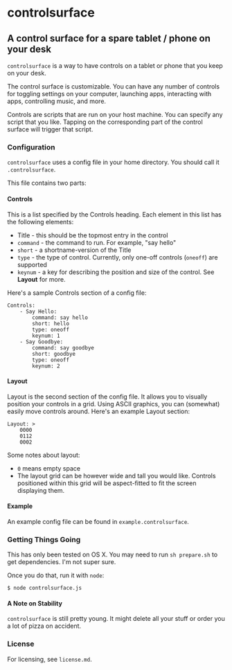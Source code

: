 # controlsurface
## A control surface for a spare tablet / phone on your desk

`controlsurface` is a way to have controls on a tablet or phone that you keep on your desk.

The control surface is customizable. You can have any number of controls for toggling settings on your computer, launching apps, interacting with apps, controlling music, and more.

Controls are scripts that are run on your host machine. You can specify any script that you like. Tapping on the corresponding part of the control surface will trigger that script.

### Configuration

`controlsurface` uses a config file in your home directory. You should call it `.controlsurface`.

This file contains two parts:

#### Controls

This is a list specified by the Controls heading. Each element in this list has the following elements:

 - Title - this should be the topmost entry in the control
 - `command` - the command to run. For example, "say hello"
 - `short` - a shortname-version of the Title
 - `type` - the type of control. Currently, only one-off controls (`oneoff`) are supported
 - `keynum` - a key for describing the position and size of the control. See **Layout** for more.

Here's a sample Controls section of a config file:

    Controls:
        - Say Hello:
            command: say hello
            short: hello
            type: oneoff
            keynum: 1
        - Say Goodbye:
            command: say goodbye
            short: goodbye
            type: oneoff
            keynum: 2

#### Layout

Layout is the second section of the config file. It allows you to visually position your controls in a grid. Using ASCII graphics, you can (somewhat) easily move controls around. Here's an example Layout section:

    Layout: >
        0000
        0112
        0002

Some notes about layout:

 - `0` means empty space
 - The layout grid can be however wide and tall you would like. Controls positioned within this grid will be aspect-fitted to fit the screen displaying them.

#### Example

An example config file can be found in `example.controlsurface`.

### Getting Things Going

This has only been tested on OS X. You may need to run `sh prepare.sh` to get dependencies. I'm not super sure.

Once you do that, run it with `node`:

    $ node controlsurface.js

#### A Note on Stability

`controlsurface` is still pretty young. It might delete all your stuff or order you a lot of pizza on accident.

### License

For licensing, see `license.md`.
